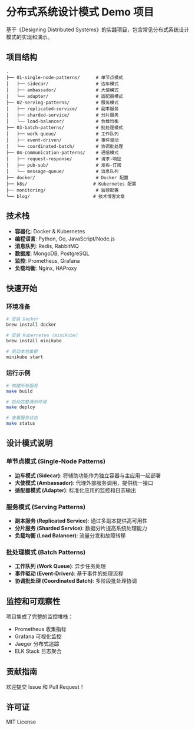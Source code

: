 # 分布式系统设计模式 Demo 项目

基于《Designing Distributed Systems》的实践项目，包含常见分布式系统设计模式的实现和演示。

## 项目结构

```
.
├── 01-single-node-patterns/      # 单节点模式
│   ├── sidecar/                  # 边车模式
│   ├── ambassador/               # 大使模式
│   └── adapter/                  # 适配器模式
├── 02-serving-patterns/          # 服务模式
│   ├── replicated-service/       # 副本服务
│   ├── sharded-service/          # 分片服务
│   └── load-balancer/            # 负载均衡
├── 03-batch-patterns/            # 批处理模式
│   ├── work-queue/               # 工作队列
│   ├── event-driven/             # 事件驱动
│   └── coordinated-batch/        # 协调批处理
├── 04-communication-patterns/    # 通信模式
│   ├── request-response/         # 请求-响应
│   ├── pub-sub/                  # 发布-订阅
│   └── message-queue/            # 消息队列
├── docker/                       # Docker 配置
├── k8s/                         # Kubernetes 配置
├── monitoring/                   # 监控配置
└── blog/                        # 技术博客文章
```

## 技术栈

- **容器化**: Docker & Kubernetes
- **编程语言**: Python, Go, JavaScript/Node.js
- **消息队列**: Redis, RabbitMQ
- **数据库**: MongoDB, PostgreSQL
- **监控**: Prometheus, Grafana
- **负载均衡**: Nginx, HAProxy

## 快速开始

### 环境准备
```bash
# 安装 Docker
brew install docker

# 安装 Kubernetes (minikube)
brew install minikube

# 启动本地集群
minikube start
```

### 运行示例
```bash
# 构建所有服务
make build

# 启动完整演示环境
make deploy

# 查看服务状态
make status
```

## 设计模式说明

### 单节点模式 (Single-Node Patterns)
- **边车模式 (Sidecar)**: 将辅助功能作为独立容器与主应用一起部署
- **大使模式 (Ambassador)**: 代理外部服务调用，提供统一接口
- **适配器模式 (Adapter)**: 标准化应用的监控和日志输出

### 服务模式 (Serving Patterns)
- **副本服务 (Replicated Service)**: 通过多副本提供高可用性
- **分片服务 (Sharded Service)**: 数据分片提高系统处理能力
- **负载均衡 (Load Balancer)**: 流量分发和故障转移

### 批处理模式 (Batch Patterns)
- **工作队列 (Work Queue)**: 异步任务处理
- **事件驱动 (Event-Driven)**: 基于事件的处理流程
- **协调批处理 (Coordinated Batch)**: 多阶段批处理协调

## 监控和可观察性

项目集成了完整的监控堆栈：
- Prometheus 收集指标
- Grafana 可视化监控
- Jaeger 分布式追踪
- ELK Stack 日志聚合

## 贡献指南

欢迎提交 Issue 和 Pull Request！

## 许可证

MIT License
